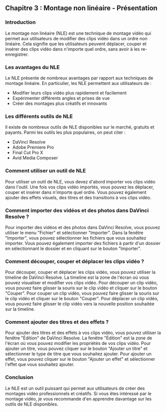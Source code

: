 ## Chapitre 3 : Montage non linéaire - Présentation

### Introduction

Le montage non linéaire (NLE) est une technique de montage vidéo qui permet aux utilisateurs de modifier des clips vidéo dans un ordre non linéaire. Cela signifie que les utilisateurs peuvent déplacer, couper et insérer des clips vidéo dans n'importe quel ordre, sans avoir à les re-enregistrer.

### Les avantages du NLE

Le NLE présente de nombreux avantages par rapport aux techniques de montage linéaire. En particulier, les NLE permettent aux utilisateurs de :

* Modifier leurs clips vidéo plus rapidement et facilement
* Expérimenter différents angles et prises de vue
* Créer des montages plus créatifs et innovants

### Les différents outils de NLE

Il existe de nombreux outils de NLE disponibles sur le marché, gratuits et payants. Parmi les outils les plus populaires, on peut citer :

* DaVinci Resolve
* Adobe Premiere Pro
* Final Cut Pro X
* Avid Media Composer

### Comment utiliser un outil de NLE

Pour utiliser un outil de NLE, vous devez d'abord importer vos clips vidéo dans l'outil. Une fois vos clips vidéo importés, vous pouvez les déplacer, couper et insérer dans n'importe quel ordre. Vous pouvez également ajouter des effets visuels, des titres et des transitions à vos clips vidéo.

### Comment importer des vidéos et des photos dans DaVinci Resolve ?

Pour importer des vidéos et des photos dans DaVinci Resolve, vous pouvez utiliser le menu "Fichier" et sélectionner "Importer". Dans la fenêtre "Importer", vous pouvez sélectionner les fichiers que vous souhaitez importer. Vous pouvez également importer des fichiers à partir d'un dossier en sélectionnant le dossier et en cliquant sur le bouton "Importer".

### Comment découper, couper et déplacer les clips vidéo ?

Pour découper, couper et déplacer les clips vidéo, vous pouvez utiliser la timeline de DaVinci Resolve. La timeline est la zone de l'écran où vous pouvez visualiser et modifier vos clips vidéo. Pour découper un clip vidéo, vous pouvez faire glisser la souris sur le clip vidéo et cliquer sur le bouton "Couper". Pour couper un clip vidéo, vous pouvez faire glisser la souris sur le clip vidéo et cliquer sur le bouton "Couper". Pour déplacer un clip vidéo, vous pouvez faire glisser le clip vidéo vers la nouvelle position souhaitée sur la timeline.

### Comment ajouter des titres et des effets ?

Pour ajouter des titres et des effets à vos clips vidéo, vous pouvez utiliser la fenêtre "Édition" de DaVinci Resolve. La fenêtre "Édition" est la zone de l'écran où vous pouvez modifier les propriétés de vos clips vidéo. Pour ajouter un titre, vous pouvez cliquer sur le bouton "Ajouter un titre" et sélectionner le type de titre que vous souhaitez ajouter. Pour ajouter un effet, vous pouvez cliquer sur le bouton "Ajouter un effet" et sélectionner l'effet que vous souhaitez ajouter.



### Conclusion

Le NLE est un outil puissant qui permet aux utilisateurs de créer des montages vidéo professionnels et créatifs. Si vous êtes intéressé par le montage vidéo, je vous recommande d'en apprendre davantage sur les outils de NLE disponibles.